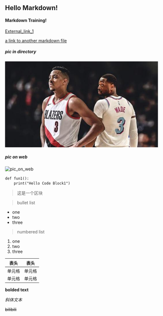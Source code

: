 ## Hello Markdown!
#### Markdown Training!
[External_link_1](www.bilibili.com)

[a link to another markdown file](mdfile1.md)
##### pic in directory
![pic1](pic1.jpg)
##### pic on web
![pic_on_web](https://i2.hdslb.com/bfs/archive/d3a9f7d0fa74bef3302114c4afae7860e494925d.jpg@560w_350h_100Q_1c.webp)

    def fun1():
        print("Hello Code Block1")

> 这是一个区块

> bullet list 
* one
* two
* three
> numbered list
1. one
2. two 
3. three

|  表头   | 表头  |
|  ----  | ----  |
| 单元格  | 单元格 |
| 单元格  | 单元格 |

**bolded text**

*斜体文本*

~~bilibili~~